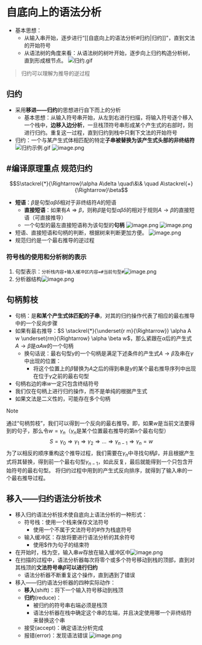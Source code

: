 # 自底向上的语法分析
- 基本思想：
	- 从输入串开始，逐步进行“[[自底向上的语法分析#归约|归约]]"，直到文法的开始符号
	- 从语法树的角度来看：从语法树的树叶开始，逐步向上归约构造分析树，直到形成根节点。
![归约.gif](https://raw.githubusercontent.com/alwaysmissin/picgo/main/%E5%BD%92%E7%BA%A6.gif)
> 归约可以理解为推导的逆过程
## 归约
- 采用**移进——归约**的思想进行自下而上的分析
	- 基本思想：从输入符号串开始，从左到右进行扫描，将输入符号逐个移入一个栈中，**边移入边分析**，一旦栈顶符号串形成某个产生式的右部时，则进行归约。重复这一过程，直到归约到栈中只剩下文法的开始符号
- 归约：一个与某产生式体相匹配的特定**子串被替换为该产生式头部的非终结符**
![归约示例.gif](https://raw.githubusercontent.com/alwaysmissin/picgo/main/%E5%BD%92%E7%BA%A6%E7%A4%BA%E4%BE%8B.gif)
![image.png](https://raw.githubusercontent.com/alwaysmissin/picgo/main/20230505211637.png)

## #编译原理重点 规范归约
$$S\stackrel{*}{\Rightarrow}\alpha A\delta \quad\&\& \quad A\stackrel{+}{\Rightarrow}\beta$$
- **短语**：$\beta$是句型$\alpha\beta\delta$相对于非终结符$A$的短语
	- **直接短语**：如果有$A\Rightarrow\beta$，则称$\beta$是句型$\alpha\beta\delta$的相对于规则$A\rightarrow\beta$的直接短语（可直接推导）
	- 一个句型的最左直接短语称为该句型的**句柄**
![image.png](https://raw.githubusercontent.com/alwaysmissin/picgo/main/20230514161306.png)
![image.png](https://raw.githubusercontent.com/alwaysmissin/picgo/main/20230514161421.png)
- 短语、直接短语和句柄的判断，根据树来判断更加方便。
![image.png](https://raw.githubusercontent.com/alwaysmissin/picgo/main/20230615111020.png)
- 规范归约是一个最右推导的逆过程

### 符号栈的使用和分析树的表示
1. 句型表示：`分析栈内容+输入缓冲区内容=#当前句型#`![image.png](https://raw.githubusercontent.com/alwaysmissin/picgo/main/20230615111414.png)
2. 分析器结构![image.png](https://raw.githubusercontent.com/alwaysmissin/picgo/main/20230615111423.png)


## 句柄剪枝
- 句柄：是**和某个产生式体匹配的子串**，对其的归约操作代表了相应的最右推导中的一个反向步骤
- 如果有最右推导：$S \stackrel{*}{\underset{r m}{\Rightarrow}} \alpha A w \underset{rm}{\Rightarrow} \alpha \beta w$，那么紧跟在$\alpha$后的产生式$A\rightarrow \beta$是$\alpha A w$的一个句柄
	- 换句话说：最右句型$\gamma$的一个句柄是满足下述条件的产生式$A\rightarrow \beta$及串在$\gamma$中出现的位置：
		- 将这个位置上的$\beta$替换为$A$之后的得到串是$\gamma$的某个最右推导序列中出现在位于$\gamma$之前的最右句型
- 句柄右边的串$w$一定只包含终结符号
- 我们仅在句柄上进行归约操作，而不是单纯的根据产生式
- 如果文法是二义性的，可能存在多个句柄
> [!note] 
> 通过“句柄剪枝”，我们可以得到一个反向的最右推导。即，如果$w$是当前文法要得到的句子，那么令$w=\gamma_n$（$\gamma_n$是某个位置最右推导的第n个最右句型）
> $$S=\gamma_0\Rightarrow\gamma_1\Rightarrow\gamma_2\Rightarrow\dots\Rightarrow\gamma_{n-1}\Rightarrow\gamma_n=w$$
> 为了以相反的顺序重构这个推导过程，我们需要在$\gamma_n$中寻找句柄$\beta$，并且根据产生式将其替换，得到前一个最右句型$\gamma_{n-1}$，如此反复，最后就能得到一个只包含开始符号的最右句型。
> 将归约过程中用到的产生式反向排序，就得到了输入串的一个最右推导过程。

## 移入——归约语法分析技术
- 移入归约语法分析技术使自底向上语法分析的一种形式：
	- 符号栈：使用一个栈来保存文法符号
		- 使用一个不属于文法符号的$\#$作为栈底符号
	- 输入缓冲区：存放将要进行语法分析的其余符号
		- 使用$\$$作为句子的结束符
- 在开始时，栈为空，输入串$w$存放在输入缓冲区中![image.png](https://raw.githubusercontent.com/alwaysmissin/picgo/main/20230505222109.png)
- 在扫描的过程中，语法分析器每次将零个或多个符号移动到栈的顶部，直到对其栈顶的**文法符号串$\beta$可以进行归约**
	- 语法分析器不断重复这个操作，直到遇到了错误
- 移入——归约语法分析器的四种实际动作：
	- **移入**(shift)：将下一个输入符号移动到栈顶
	- **归约**(reduce)：
		- 被归约的符号串右端必须是栈顶
		- 语法分析器在栈中确定这个串的左端，并且决定使用哪一个非终结符来替换这个串
	- 接受(accept)：确定语法分析完成
	- 报错(error)：发现语法错误
![image.png](https://raw.githubusercontent.com/alwaysmissin/picgo/main/20230505222727.png)
